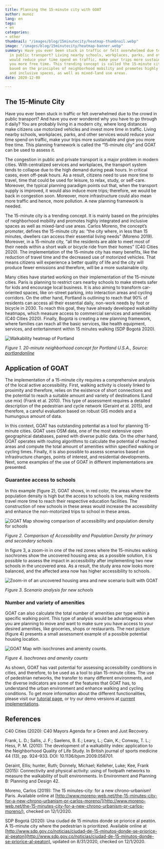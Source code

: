 ```yaml
---
title: Planning the 15-minute city with GOAT
author: munoz
lang: en
tags:
- en
categories:
- other
thumbnail: "/images/blog/15minutecity/heatmap-thumbnail.webp"
image: "/images/blog/15minutecity/heatmap-banner.webp"
summary: Have you ever been stuck in traffic or felt overwhelmed due to the crowd
  in public transport? Living nearby schools, workplaces, parks, and other services
  would reduce your time spend on traffic, make your trips more sustainable and give
  you more free time. This trending concept is called the 15-minute city. It is mainly
  based on the principles of neighborhood mobility and promotes highly integrated
  and inclusive spaces, as well as mixed-land use areas.
date: 2020-12-08

---
```

## The 15-Minute City

Have you ever been stuck in traffic or felt overwhelmed due to the crowd in public transport? And have you ever wondered why you have to go through it daily? You are probably living in a modern city, where long distances make citizens use motorized vehicles and invest more time in traffic. Living nearby schools, workplaces, parks, and other services would reduce your time spend on traffic, make your trips more sustainable and give you more free time. This planning framework is called the “15-minute city” and GOAT can be used to assess it.

The congestion in public and private transport is a major problem in modern cities. With centralized services and workplaces, the transport system tends to collapse due to the high demand during peak hours. In critical cases, even off-peak hours. As a result, citizens need to use more time to travel, time that could be used for leisure, to relax, study, or self-care. Moreover, the typical planning paradigm points out that, when the transport supply is improved, it would also induce more trips; therefore, we would be back in congestion soon. Moreover, more infrastructure could also mean more traffic and hence, more pollution. A new planning framework is needed.

The 15-minute city is a trending concept. It is mainly based on the principles of neighborhood mobility and promotes highly integrated and inclusive spaces as well as mixed-land use areas. Carlos Moreno, the concept’s promoter, defines the 15-minute city as: “the city where, in less than 15 minutes, dwellers can access their essential living needs” (Moreno 2019). Moreover, in a 15-minute city, “all the residents are able to meet most of their needs within a short walk or bicycle ride from their homes” (C40 Cities 2020). The implementation of the 15-minute city has many benefits, like the reduction of travel time and the decreased use of motorized vehicles. That means citizens will experience a better quality of life and the city will produce fewer emissions and therefore, will be a more sustainable city.

Many cities have started working on their implementation of the 15-minute cities. Paris is planning to restrict cars nearby schools to make streets safer for kids and encourage local business. It is also aiming to transform car-oriented spaces, like on-street parking, into interaction areas and cycling corridors. On the other hand, Portland is outlining to reach that 90% of residents can access all their essential daily, non-work needs by foot or bicycle in 2030. To reach this goal, they have already developed walkability heatmaps, which measure access to commercial services and amenities (C40 Cities 2020). Finally, Bogotá is creating a new planning framework, where families can reach all the basic services, like health equipment, services, and entertainment within 15 minutes walking (SDP Bogotá 2020).

![Walkability heatmap of Portland](/images/blog/15minutecity/portland.png "Portland Plan: 20 minute concept")

_Figure 1. 20-minute neighborhood concept for Portland U.S.A., Source:_ [_portlandonline_](https://www.portlandonline.com/portlandplan/index.cfm?a=288098&c=52256)

## Application of GOAT

The implementation of a 15-minute city requires a comprehensive analysis of the local active accessibility. First, walking activity is closely linked to proximity and therefore, relies on the existence of short connections and the potential to reach a suitable amount and variety of destinations (Land use mix) (Frank et al. 2010). This type of assessment requires a detailed description of the pedestrian and cycle network (Geraint et al. 2015), and therefore, a careful evaluation based on robust GIS models and a humungous amount of data.

In this context, GOAT has outstanding potential as a tool for planning 15-minute cities. GOAT uses OSM data, one of the most extensive open geographical databases, paired with diverse public data. On the other hand, GOAT operates with routing algorithms to calculate the potential of reached areas and compute the total amount of amenities within specified walking or cycling times. Finally, it is also possible to assess scenarios based on infrastructure changes, points of interest, and residential developments. Next, some examples of the use of GOAT in different implementations are presented.

### Guarantee access to schools

In this example (figure 2), GOAT shows, in red color, the areas where the population density is high but the access to schools is low, making residents travel more time to reach their respective education facilities. The construction of new schools in these areas would increase the accessibility and enhance the non-motorized trips to school in these areas.

![GOAT Map showing comparison of accessibility and population density for schools](/images/blog/15minutecity/heatmap.webp "Guarantee access to schools with GOAT.")

_Figure 2. Comparison of Accessibility and Population Density for primary and secondary schools_

In figure 3, a zoom-in in one of the red zones where the 15-minutes walking isochrones show the uncovered housing area; as a possible solution, it is possible to assess the impact in accessibility after implementing two new schools in the uncovered area. As a result, the study area now looks more balanced, and the affected area now has higher accessibility to schools.

![Zoom-in of an uncovered housing area and new scenario built with GOAT](/images/blog/15minutecity/scenario.png "Scenario building with GOAT")

_Figure 3. Scenario analysis for new schools_

### Number and variety of amenities

GOAT can also calculate the total number of amenities per type within a specific walking point. This type of analysis would be advantageous when you are planning to move and want to make sure you have access to your desired amenities, like groceries, shops or restaurants. The next picture (figure 4) presents a small assessment example of a possible potential housing location.

![GOAT Map with isochrones and amenity counts.](/images/blog/15minutecity/isochrone.png "Evaluating potential housing location with GOAT.")

_Figure 4. Isochrones and amenity counts_

As shown, GOAT has vast potential for assessing accessibility conditions in cities, and therefore, to be used as a tool to plan 15-minute cities. The use of pedestrian networks, the transfer to many different environments, and the diverse indicators are some of the features that GOAT has, to understand the urban environment and enhance walking and cycling conditions. To get more information about the different functionalities, please visit our [tutorial page](../../tutorials/isochrone), or try our demo versions at [current implementations](../../goatlive).

## References

C40 Cities (2020): C40 Mayors Agenda for a Green and Just Recovery.

Frank, L. D.; Sallis, J. F.; Saelens, B. E.; Leary, L.; Cain, K.; Conway, T. L.; Hess, P. M. (2010): The development of a walkability index: application to the Neighborhood Quality of Life Study. In British journal of sports medicine 44 (13), pp. 924–933. DOI: 10.1136/bjsm.2009.058701.

Geraint, Ellis; hunter, Ruth; Donnely, Michael; Kelleher, Luke; Kee, Frank (2015): Connectivity and physical activity: using of footpath networks to measure the walkability of built environments. In Environment and Planning B: Planning and Design 42.

Moreno, Carlos (2019): The 15 minutes-city: for a new chrono-urbanism! Paris. Available online at [http://www.moreno-web.net/the-15-minutes-city-for-a-new-chrono-urbanism-pr-carlos-moreno/](http://www.moreno-web.net/the-15-minutes-city-for-a-new-chrono-urbanism-pr-carlos-moreno/), checked on 12/1/2020.

SDP Bogotá (2020): Una ciudad de 15 minutos donde se priorice al peatón. A 15-minute city where the pedestrian is prioritized. Available online at [http://www.sdp.gov.co/noticias/ciudad-de-15-minutos-donde-se-priorice-al-peaton](http://www.sdp.gov.co/noticias/ciudad-de-15-minutos-donde-se-priorice-al-peaton), updated on 8/31/2020, checked on 12/1/2020.